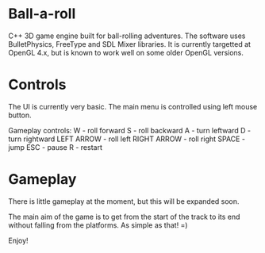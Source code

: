 Ball-a-roll
===========

C++ 3D game engine built for ball-rolling adventures. The software uses BulletPhysics, FreeType and SDL Mixer libraries. It is currently targetted at OpenGL 4.x, but is known to work well on some older OpenGL versions.

Controls
===========
The UI is currently very basic. The main menu is controlled using left mouse button.

Gameplay controls:
W - roll forward
S - roll backward
A - turn leftward
D - turn rightward
LEFT ARROW - roll left
RIGHT ARROW - roll right
SPACE - jump
ESC - pause
R - restart

Gameplay
===========
There is little gameplay at the moment, but this will be expanded soon.

The main aim of the game is to get from the start of the track to its end without falling from the platforms. As simple as that! =)

Enjoy!
